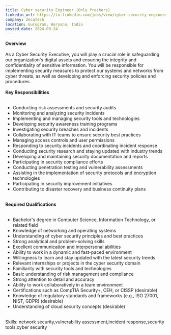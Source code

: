 ```yaml
---
title: Cyber security Engineer (Only freshers)
linkedin_url: https://in.linkedin.com/jobs/view/cyber-security-engineer-only-freshers-at-zecatech-4032800610?position=11&pageNum=0&refId=gyOlaF9%2FJnTE0BcftTJH5g%3D%3D&trackingId=JDuBGqyFhOzOgjUnJ9MsYQ%3D%3D
company: ZecaTech
location: Gurugram, Haryana, India
posted_date: 2024-09-24
---
```


<div class="description__text description__text--rich">
<section class="show-more-less-html" data-max-lines="5">
<div class="show-more-less-html__markup show-more-less-html__markup--clamp-after-5 relative overflow-hidden">
<strong>Overview<br/><br/></strong>As a Cyber Security Executive, you will play a crucial role in safeguarding our organization's digital assets and ensuring the integrity and confidentiality of sensitive information. You will be responsible for implementing security measures to protect our systems and networks from cyber threats, as well as developing and enforcing security policies and procedures.<br/><br/><strong>Key Responsibilities<br/><br/></strong><ul><li>Conducting risk assessments and security audits</li><li>Monitoring and analyzing security incidents</li><li>Implementing and managing security tools and technologies</li><li>Developing security awareness training programs</li><li>Investigating security breaches and incidents</li><li>Collaborating with IT teams to ensure security best practices</li><li>Managing access controls and user permissions</li><li>Responding to security incidents and coordinating incident response</li><li>Conducting security research and staying updated with industry trends</li><li>Developing and maintaining security documentation and reports</li><li>Participating in security compliance efforts</li><li>Conducting penetration testing and vulnerability assessments</li><li>Assisting in the implementation of security protocols and encryption technologies</li><li>Participating in security improvement initiatives</li><li>Contributing to disaster recovery and business continuity plans<br/><br/></li></ul><strong>Required Qualifications<br/><br/></strong><ul><li>Bachelor's degree in Computer Science, Information Technology, or related field</li><li>Knowledge of networking and operating systems</li><li>Understanding of cyber security principles and best practices</li><li>Strong analytical and problem-solving skills</li><li>Excellent communication and interpersonal abilities</li><li>Ability to work in a dynamic and fast-paced environment</li><li>Willingness to learn and stay updated with the latest security trends</li><li>Relevant internships or projects in the cyber security domain</li><li>Familiarity with security tools and technologies</li><li>Basic understanding of risk management and compliance</li><li>Strong attention to detail and accuracy</li><li>Ability to work collaboratively in a team environment</li><li>Certifications such as CompTIA Security+, CEH, or CISSP (desirable)</li><li>Knowledge of regulatory standards and frameworks (e.g., ISO 27001, NIST, GDPR) (desirable)</li><li>Understanding of cloud security concepts (desirable)<br/><br/></li></ul>Skills: network security,vulnerability assessment,incident response,security tools,cyber security
        </div>


<!-- --> </section>
</div>